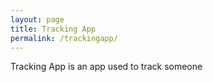 ```yaml
---
layout: page
title: Tracking App
permalink: /trackingapp/
---
```


Tracking App is an app used to track someone

